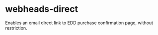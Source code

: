 # webheads-direct
 Enables an email direct link to EDD purchase confirmation page, without restriction.
